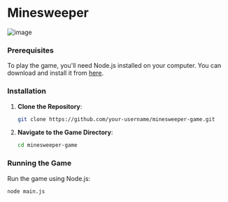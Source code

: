 # Minesweeper

 
![image](https://github.com/bntumb/minesweeper/assets/51305376/35cc1b34-b74d-4264-b48d-26d87c4c37bf)

### Prerequisites

To play the game, you'll need Node.js installed on your computer. You can download and install it from [here](https://nodejs.org/).

### Installation

1. **Clone the Repository**:
    ```sh
    git clone https://github.com/your-username/minesweeper-game.git
    ```
2. **Navigate to the Game Directory**:
    ```sh
    cd minesweeper-game
    ```

### Running the Game

Run the game using Node.js:
```sh
node main.js
